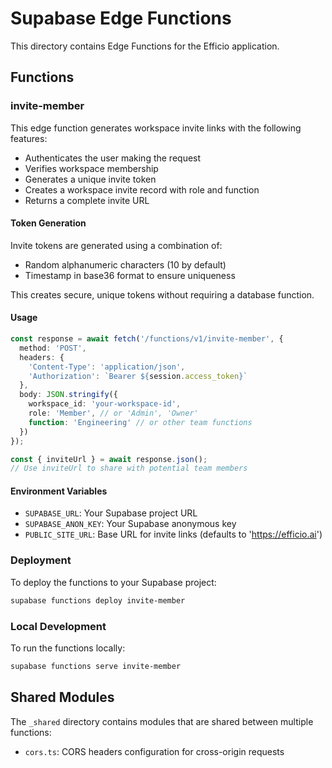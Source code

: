 # Supabase Edge Functions

This directory contains Edge Functions for the Efficio application.

## Functions

### invite-member

This edge function generates workspace invite links with the following features:

- Authenticates the user making the request
- Verifies workspace membership
- Generates a unique invite token
- Creates a workspace invite record with role and function
- Returns a complete invite URL

#### Token Generation

Invite tokens are generated using a combination of:
- Random alphanumeric characters (10 by default)
- Timestamp in base36 format to ensure uniqueness

This creates secure, unique tokens without requiring a database function.

#### Usage

```typescript
const response = await fetch('/functions/v1/invite-member', {
  method: 'POST',
  headers: {
    'Content-Type': 'application/json',
    'Authorization': `Bearer ${session.access_token}`
  },
  body: JSON.stringify({
    workspace_id: 'your-workspace-id',
    role: 'Member', // or 'Admin', 'Owner'
    function: 'Engineering' // or other team functions
  })
});

const { inviteUrl } = await response.json();
// Use inviteUrl to share with potential team members
```

#### Environment Variables

- `SUPABASE_URL`: Your Supabase project URL
- `SUPABASE_ANON_KEY`: Your Supabase anonymous key
- `PUBLIC_SITE_URL`: Base URL for invite links (defaults to 'https://efficio.ai')

### Deployment

To deploy the functions to your Supabase project:

```bash
supabase functions deploy invite-member
```

### Local Development

To run the functions locally:

```bash
supabase functions serve invite-member
```

## Shared Modules

The `_shared` directory contains modules that are shared between multiple functions:

- `cors.ts`: CORS headers configuration for cross-origin requests
